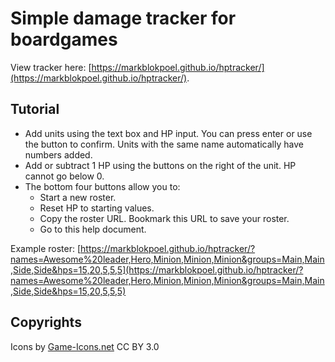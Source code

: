 

# Simple damage tracker for boardgames

View tracker here: [https://markblokpoel.github.io/hptracker/](https://markblokpoel.github.io/hptracker/).

## Tutorial
- Add units using the text box and HP input. You can press enter or use the button to confirm. Units with the same name automatically have numbers added.
- Add or subtract 1 HP using the buttons on the right of the unit. HP cannot go below 0.
- The bottom four buttons allow you to:
  - Start a new roster.
  - Reset HP to starting values.
  - Copy the roster URL. Bookmark this URL to save your roster.
  - Go to this help document.

Example roster:
[https://markblokpoel.github.io/hptracker/?names=Awesome%20leader,Hero,Minion,Minion,Minion&groups=Main,Main,Side,Side&hps=15,20,5,5,5](https://markblokpoel.github.io/hptracker/?names=Awesome%20leader,Hero,Minion,Minion,Minion&groups=Main,Main,Side,Side&hps=15,20,5,5,5)


## Copyrights
Icons by [Game-Icons.net](https://game-icons.net/) CC BY 3.0
